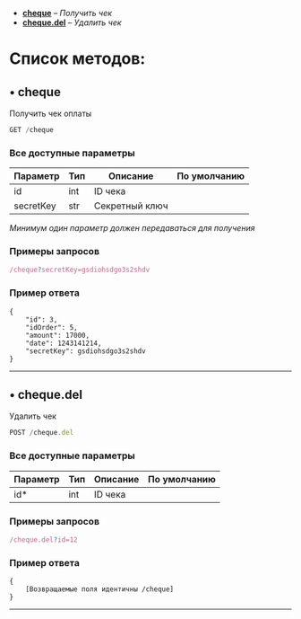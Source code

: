 - [**cheque**](#-cheque) – *Получить чек*
- [**cheque.del**](#-chequedel) – *Удалить чек*

# Список методов:

## • cheque
Получить чек оплаты
```js
GET /cheque
```

### Все доступные параметры
Параметр | Тип | Описание | По умолчанию
-- | -- | -- | --
id | int | ID чека
secretKey | str | Секретный ключ

*Минимум один параметр должен передаваться для получения*

### Примеры запросов
```js
/cheque?secretKey=gsdiohsdgo3s2shdv
```

### Пример ответа
```
{
    "id": 3,
    "idOrder": 5,
    "amount": 17000,
    "date": 1243141214,
    "secretKey": gsdiohsdgo3s2shdv
}
```
***



## • cheque.del
Удалить чек
```js
POST /cheque.del
```

### Все доступные параметры
Параметр | Тип | Описание | По умолчанию
-- | -- | -- | --
id* | int | ID чека


### Примеры запросов
```js
/cheque.del?id=12
```

### Пример ответа
```
{
    [Возвращаемые поля идентичны /cheque]
}
```
***